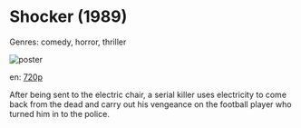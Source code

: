 # Shocker (1989)

Genres: comedy, horror, thriller

![poster](http://image.tmdb.org/t/p/w500/hT9gfH41qIKKf8rTs8sLsY0Q8KL.jpg)

en:
  [720p](magnet:?xt=urn:btih:27dd466a3dcdb100f8e349bd601c1754abbc96b3&dn=Shocker+%281989%29+720p+BrRip+x264+-+YIFY&tr=udp%3A%2F%2Ftracker.openbittorrent.com%3A80%2Fannounce&tr=udp%3A%2F%2Fglotorrents.pw%3A6969%2Fannounce&tr=udp%3A%2F%2Ftracker.openbittorrent.com%3A80%2Fannounce&tr=udp%3A%2F%2Ftracker.opentrackr.org%3A1337%2Fannounce&tr=udp%3A%2F%2Fzer0day.to%3A1337%2Fannounce&tr=udp%3A%2F%2Ftracker.coppersurfer.tk%3A6969%2Fannounce)
  


After being sent to the electric chair, a serial killer uses electricity to come back from the dead and carry out his vengeance on the football player who turned him in to the police.